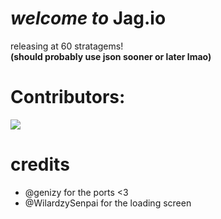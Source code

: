 # *welcome to* **Jag.io** 
 releasing at 60 stratagems!  \
**(should probably use json sooner or later lmao)**
# Contributors:
<a href="https://github.com/waterl3mon/Jag.io/graphs/contributors">
  <img src="https://contrib.rocks/image?repo=waterl3mon/Jag.io" />
</a> 
 
# credits
- @genizy for the ports <3 
- @WilardzySenpai for the loading screen
